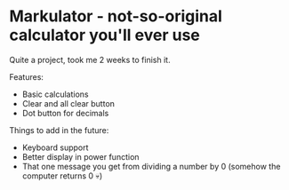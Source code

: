 # Markulator - not-so-original calculator you'll ever use

Quite a project, took me 2 weeks to finish it.

Features:
- Basic calculations
- Clear and all clear button
- Dot button for decimals

Things to add in the future:
- Keyboard support
- Better display in power function
- That one message you get from dividing a number by 0 (somehow the computer returns 0 💀)
